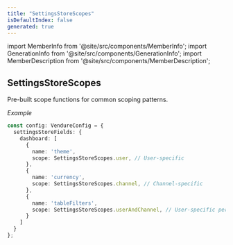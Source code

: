```yaml
---
title: "SettingsStoreScopes"
isDefaultIndex: false
generated: true
---
```

<!-- This file was generated from the Vendure source. Do not modify. Instead, re-run the "docs:build" script -->
import MemberInfo from '@site/src/components/MemberInfo';
import GenerationInfo from '@site/src/components/GenerationInfo';
import MemberDescription from '@site/src/components/MemberDescription';


## SettingsStoreScopes

<GenerationInfo sourceFile="packages/core/src/config/settings-store/settings-store-types.ts" sourceLine="144" packageName="@vendure/core" since="3.4.0" />

Pre-built scope functions for common scoping patterns.

*Example*

```ts
const config: VendureConfig = {
  settingsStoreFields: {
    dashboard: [
      {
        name: 'theme',
        scope: SettingsStoreScopes.user, // User-specific
      },
      {
        name: 'currency',
        scope: SettingsStoreScopes.channel, // Channel-specific
      },
      {
        name: 'tableFilters',
        scope: SettingsStoreScopes.userAndChannel, // User-specific per channel
      }
    ]
  }
};
```

